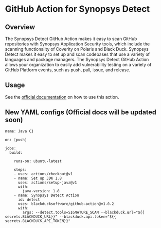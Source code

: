 # GitHub Action for Synopsys Detect

## Overview

The Synopsys Detect GitHub Action makes it easy to scan GitHub repositories with Synopsys Application Security tools, which include the scanning functionality of Coverity on Polaris and Black Duck. Synopsys Detect makes it easy to set up and scan codebases that use a variety of languages and package managers. The Synopsys Detect GitHub Action allows your organization to easily add vulnerability testing on a variety of GitHub Platform events, such as push, pull, issue, and release.

## Usage

See the [official documentation](https://synopsys.atlassian.net/wiki/spaces/PARTNERS/pages/151093290/Synopsys+Detect+GitHub+Action) on how to use this action.

## New YAML configs (Official docs will be updated soon)

``` 
name: Java CI

on: [push]

jobs:
  build:

    runs-on: ubuntu-latest
    
    steps:
    - uses: actions/checkout@v1
    - name: Set up JDK 1.8
      uses: actions/setup-java@v1
      with:
        java-version: 1.8
    - name: Synopsys Detect Action
      id: detect
      uses: blackducksoftware/github-action@v1.0.2
      with:
        args: --detect.tools=SIGNATURE_SCAN --blackduck.url="${{ secrets.BLACKDUCK_URL}}" --blackduck.api.token="${{ secrets.BLACKDUCK_API_TOKEN}}"

```
